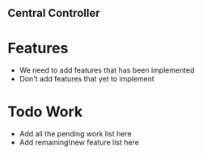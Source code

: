 ## Central Controller

# Features

* We need to add features that has been implemented 
* Don't add features that yet to implement

# Todo Work

* Add all the pending work list here
* Add remaining\new feature list here